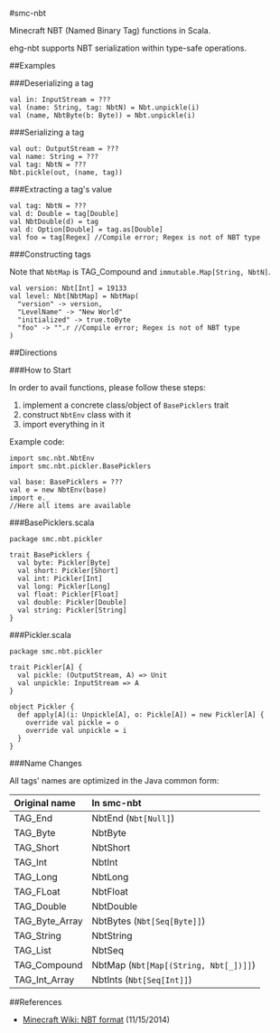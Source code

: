 #smc-nbt

Minecraft NBT (Named Binary Tag) functions in Scala.

ehg-nbt supports NBT serialization within type-safe operations.

##Examples

###Deserializing a tag

	val in: InputStream = ???
	val (name: String, tag: NbtN) = Nbt.unpickle(i)
	val (name, NbtByte(b: Byte)) = Nbt.unpickle(i)

###Serializing a tag

	val out: OutputStream = ???
	val name: String = ???
	val tag: NbtN = ???
	Nbt.pickle(out, (name, tag))

###Extracting a tag's value

	val tag: NbtN = ???
	val d: Double = tag[Double]
	val NbtDouble(d) = tag
	val d: Option[Double] = tag.as[Double]
	val foo = tag[Regex] //Compile error; Regex is not of NBT type

###Constructing tags

Note that `NbtMap` is TAG_Compound and `immutable.Map[String, NbtN]`.

	val version: Nbt[Int] = 19133
	val level: Nbt[NbtMap] = NbtMap(
	  "version" -> version,
	  "LevelName" -> "New World"
	  "initialized" -> true.toByte
	  "foo" -> "".r //Compile error; Regex is not of NBT type
	)

##Directions

###How to Start

In order to avail functions, please follow these steps:

1. implement a concrete class/object of `BasePicklers` trait
2. construct `NbtEnv` class with it
3. import everything in it

Example code:

	import smc.nbt.NbtEnv
	import smc.nbt.pickler.BasePicklers

	val base: BasePicklers = ???
	val e = new NbtEnv(base)
	import e._
	//Here all items are available

###BasePicklers.scala

	package smc.nbt.pickler

	trait BasePicklers {
      val byte: Pickler[Byte]
      val short: Pickler[Short]
      val int: Pickler[Int]
      val long: Pickler[Long]
      val float: Pickler[Float]
      val double: Pickler[Double]
      val string: Pickler[String]
    }

###Pickler.scala

	package smc.nbt.pickler

	trait Pickler[A] {
	  val pickle: (OutputStream, A) => Unit
	  val unpickle: InputStream => A
	}

	object Pickler {
	  def apply[A](i: Unpickle[A], o: Pickle[A]) = new Pickler[A] {
	    override val pickle = o
	    override val unpickle = i
	  }
	}

###Name Changes

All tags' names are optimized in the Java common form:

|Original name|In smc-nbt|
|:--|:--|
|TAG_End|NbtEnd (`Nbt[Null]`)|
|TAG_Byte|NbtByte|
|TAG_Short|NbtShort|
|TAG_Int|NbtInt|
|TAG_Long|NbtLong|
|TAG_FLoat|NbtFloat|
|TAG_Double|NbtDouble|
|TAG_Byte_Array|NbtBytes (`Nbt[Seq[Byte]]`)|
|TAG_String|NbtString|
|TAG_List|NbtSeq|
|TAG_Compound|NbtMap (`Nbt[Map[(String, Nbt[_])]]`)|
|TAG_Int_Array|NbtInts (`Nbt[Seq[Int]]`)|

##References

- [Minecraft Wiki: NBT format](http://minecraft.gamepedia.com/NBT_format) (11/15/2014)
